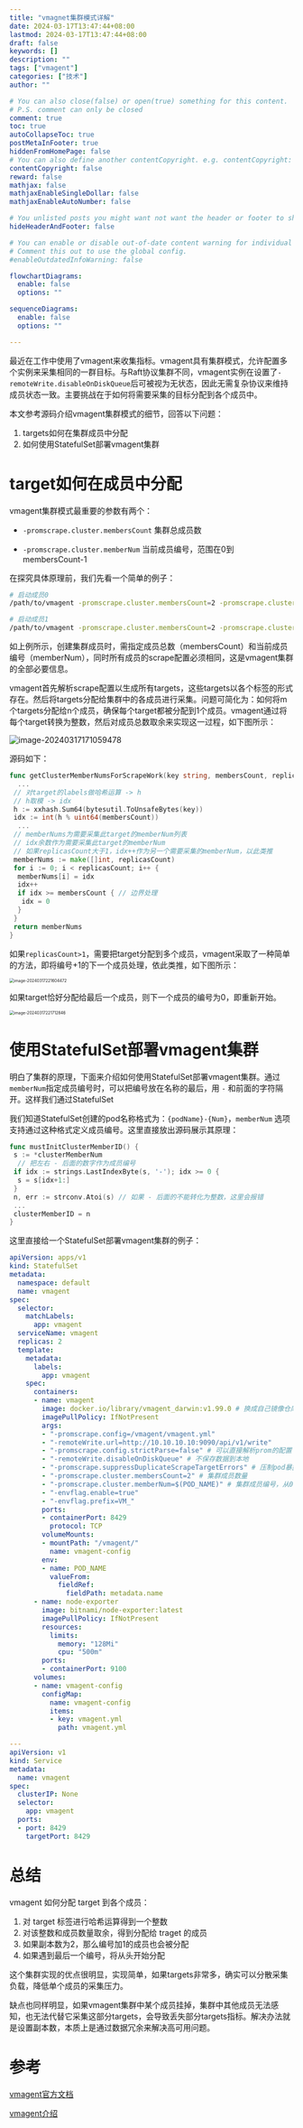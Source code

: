 ```yaml
---
title: "vmagnet集群模式详解"
date: 2024-03-17T13:47:44+08:00
lastmod: 2024-03-17T13:47:44+08:00
draft: false
keywords: []
description: ""
tags: ["vmagent"]
categories: ["技术"]
author: ""

# You can also close(false) or open(true) something for this content.
# P.S. comment can only be closed
comment: true
toc: true
autoCollapseToc: true
postMetaInFooter: true
hiddenFromHomePage: false
# You can also define another contentCopyright. e.g. contentCopyright: "This is another copyright."
contentCopyright: false
reward: false
mathjax: false
mathjaxEnableSingleDollar: false
mathjaxEnableAutoNumber: false

# You unlisted posts you might want not want the header or footer to show
hideHeaderAndFooter: false

# You can enable or disable out-of-date content warning for individual post.
# Comment this out to use the global config.
#enableOutdatedInfoWarning: false

flowchartDiagrams:
  enable: false
  options: ""

sequenceDiagrams: 
  enable: false
  options: ""

---
```


<!--more-->

最近在工作中使用了vmagent来收集指标。vmagent具有集群模式，允许配置多个实例来采集相同的一群目标。与Raft协议集群不同，vmagent实例在设置了`-remoteWrite.disableOnDiskQueue`后可被视为无状态，因此无需复杂协议来维持成员状态一致。主要挑战在于如何将需要采集的目标分配到各个成员中。

本文参考源码介绍vmagent集群模式的细节，回答以下问题：

1. targets如何在集群成员中分配
2. 如何使用StatefulSet部署vmagent集群

# target如何在成员中分配

vmagent集群模式最重要的参数有两个：

- `-promscrape.cluster.membersCount` 集群总成员数

- `-promscrape.cluster.memberNum` 当前成员编号，范围在0到membersCount-1

在探究具体原理前，我们先看一个简单的例子：

```bash
# 启动成员0
/path/to/vmagent -promscrape.cluster.membersCount=2 -promscrape.cluster.memberNum=0 -promscrape.config=/path/to/config.yml ...

# 启动成员1
/path/to/vmagent -promscrape.cluster.membersCount=2 -promscrape.cluster.memberNum=1 -promscrape.config=/path/to/config.yml ...
```

如上例所示，创建集群成员时，需指定成员总数（membersCount）和当前成员编号（memberNum），同时所有成员的scrape配置必须相同，这是vmagent集群的全部必要信息。

vmagent首先解析scrape配置以生成所有targets，这些targets以各个标签的形式存在。然后将targets分配给集群中的各成员进行采集。问题可简化为：如何将m个targets分配给n个成员，确保每个target都被分配到1个成员。vmagent通过将每个target转换为整数，然后对成员总数取余来实现这一过程，如下图所示：

![image-20240317171059478](./image-20240317171059478.png)

源码如下：

```go
func getClusterMemberNumsForScrapeWork(key string, membersCount, replicasCount int) []int {
  ...
 // 对target的labels做哈希运算 -> h
 // h取模 -> idx
 h := xxhash.Sum64(bytesutil.ToUnsafeBytes(key))
 idx := int(h % uint64(membersCount))
  ...
 // memberNums为需要采集此target的memberNum列表
 // idx余数作为需要采集此target的memberNum
 // 如果replicasCount大于1，idx++作为另一个需要采集的memberNum，以此类推
 memberNums := make([]int, replicasCount)
 for i := 0; i < replicasCount; i++ {
  memberNums[i] = idx
  idx++
  if idx >= membersCount { // 边界处理
   idx = 0
  }
 }
 return memberNums
}
```

如果`replicasCount>1`，需要把target分配到多个成员，vmagent采取了一种简单的方法，即将编号+1的下一个成员处理，依此类推，如下图所示：

<img src="./image-20240317221604472.png" alt="image-20240317221604472" style="zoom:50%;" />

如果target恰好分配给最后一个成员，则下一个成员的编号为0，即重新开始。

<img src="./image-20240317221712846.png" alt="image-20240317221712846" style="zoom:50%;" />

# 使用StatefulSet部署vmagent集群

明白了集群的原理，下面来介绍如何使用StatefulSet部署vmagent集群。通过 `memberNum`指定成员编号时，可以把编号放在名称的最后，用 `-` 和前面的字符隔开。这样我们通过StatefulSet

我们知道StatefulSet创建的pod名称格式为：`{podName}-{Num}`，`memberNum` 选项支持通过这种格式定义成员编号。这里直接放出源码展示其原理：

```go
func mustInitClusterMemberID() {
 s := *clusterMemberNum
  // 把左右 - 后面的数字作为成员编号
 if idx := strings.LastIndexByte(s, '-'); idx >= 0 {
  s = s[idx+1:]
 }
 n, err := strconv.Atoi(s) // 如果 - 后面的不能转化为整数，这里会报错
 ...
 clusterMemberID = n
}
```

这里直接给一个StatefulSet部署vmagent集群的例子：

```yaml
apiVersion: apps/v1
kind: StatefulSet
metadata:
  namespace: default
  name: vmagent
spec:
  selector:
    matchLabels:
      app: vmagent
  serviceName: vmagent
  replicas: 2
  template:
    metadata:
      labels:
        app: vmagent
    spec:
      containers:
      - name: vmagent
        image: docker.io/library/vmagent_darwin:v1.99.0 # 换成自己镜像仓库的地址
        imagePullPolicy: IfNotPresent
        args:
        - "-promscrape.config=/vmagent/vmagent.yml"
        - "-remoteWrite.url=http://10.10.10.10:9090/api/v1/write"
        - "-promscrape.config.strictParse=false" # 可以直接解析prom的配置
        - "-remoteWrite.disableOnDiskQueue" # 不保存数据到本地
        - "-promscrape.suppressDuplicateScrapeTargetErrors" # 压制pod暴露多个port导致target重复Error
        - "-promscrape.cluster.membersCount=2" # 集群成员数量
        - "-promscrape.cluster.memberNum=$(POD_NAME)" # 集群成员编号，从0开始
        - "-envflag.enable=true"
        - "-envflag.prefix=VM_"
        ports:
        - containerPort: 8429
          protocol: TCP
        volumeMounts:
        - mountPath: "/vmagent/"
          name: vmagent-config
        env: 
        - name: POD_NAME
          valueFrom:
            fieldRef:
              fieldPath: metadata.name
      - name: node-exporter
        image: bitnami/node-exporter:latest
        imagePullPolicy: IfNotPresent
        resources:
          limits:
            memory: "128Mi"
            cpu: "500m"
        ports:
        - containerPort: 9100
      volumes:
      - name: vmagent-config
        configMap:
          name: vmagent-config
          items:
          - key: vmagent.yml
            path: vmagent.yml

---
apiVersion: v1
kind: Service
metadata:
  name: vmagent
spec:
  clusterIP: None
  selector:
    app: vmagent
  ports:
  - port: 8429
    targetPort: 8429

```

# 总结

vmagent 如何分配 target 到各个成员：

1. 对 target 标签进行哈希运算得到一个整数
2. 对该整数和成员数量取余，得到分配给 traget 的成员
3. 如果副本数为2，那么编号加1的成员也会被分配
4. 如果遇到最后一个编号，将从头开始分配

这个集群实现的优点很明显，实现简单，如果targets非常多，确实可以分散采集负载，降低单个成员的采集压力。

缺点也同样明显，如果vmagent集群中某个成员挂掉，集群中其他成员无法感知，也无法代替它采集这部分targets，会导致丢失部分targets指标。解决办法就是设置副本数，本质上是通过数据冗余来解决高可用问题。

# 参考

[vmagent官方文档](https://docs.victoriametrics.com/vmagent/)

[vmagent介绍](https://p8s.io/docs/victoriametrics/vmagent/)
